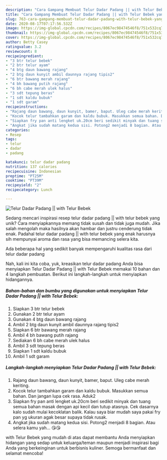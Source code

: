 ```yaml
---
description: "Cara Gampang Membuat Telur Dadar Padang || with Telur Bebek yang Menggugah Selera"
title: "Cara Gampang Membuat Telur Dadar Padang || with Telur Bebek yang Menggugah Selera"
slug: 763-cara-gampang-membuat-telur-dadar-padang-with-telur-bebek-yang-menggugah-selera
date: 2020-08-17T07:17:56.532Z
image: https://img-global.cpcdn.com/recipes/8067ec98474546f8/751x532cq70/telur-dadar-padang-with-telur-bebek-foto-resep-utama.jpg
thumbnail: https://img-global.cpcdn.com/recipes/8067ec98474546f8/751x532cq70/telur-dadar-padang-with-telur-bebek-foto-resep-utama.jpg
cover: https://img-global.cpcdn.com/recipes/8067ec98474546f8/751x532cq70/telur-dadar-padang-with-telur-bebek-foto-resep-utama.jpg
author: Betty Casey
ratingvalue: 3.2
reviewcount: 8
recipeingredient:
- "3 btr telur bebek"
- "2 btr telur ayam"
- "4 btg daun bawang rajang"
- "2 btg daun kunyit ambil daunnya rajang tipis2"
- "6 btr bawang merah rajang"
- "4 bh bawang putih rajang"
- "6 bh cabe merah ulek halus"
- "3 sdt tepung beras"
- "1 sdt kaldu bubuk"
- "1 sdt garam"
recipeinstructions:
- "Rajang daun bawang, daun kunyit, bamer, baput. Uleg cabe merah keriting."
- "Kocok telur tambahkan garam dan kaldu bubuk. Masukkan semua bahan. Dan jangan lupa cek rasa. Aduk2"
- "Siapkan fry pan anti lengket uk.20cm beri sedikit minyak dan tuang semua bahan masak dengan api kecil dan tutup atasnya. Cek dasarnya kalo sudah mulai kecoklatan balik. Kalau saya biar mudah saya pakai fry pan yg ukuran agak besar supaya tidak rusak."
- "Angkat jika sudah matang kedua sisi. Potong2 menjadi 8 bagian. Atau selera kamu yah... 😘😘"
categories:
- Resep
tags:
- telur
- dadar
- padang

katakunci: telur dadar padang 
nutrition: 137 calories
recipecuisine: Indonesian
preptime: "PT25M"
cooktime: "PT39M"
recipeyield: "2"
recipecategory: Lunch

---
```



![Telur Dadar Padang || with Telur Bebek](https://img-global.cpcdn.com/recipes/8067ec98474546f8/751x532cq70/telur-dadar-padang-with-telur-bebek-foto-resep-utama.jpg)

Sedang mencari inspirasi resep telur dadar padang || with telur bebek yang unik? Cara menyiapkannya memang tidak susah dan tidak juga mudah. Jika salah mengolah maka hasilnya akan hambar dan justru cenderung tidak enak. Padahal telur dadar padang || with telur bebek yang enak harusnya sih mempunyai aroma dan rasa yang bisa memancing selera kita.

Ada beberapa hal yang sedikit banyak mempengaruhi kualitas rasa dari telur dadar padang 

Nah, kali ini kita coba, yuk, kreasikan telur dadar padang  Anda bisa menyiapkan Telur Dadar Padang || with Telur Bebek memakai 10 bahan dan 4 langkah pembuatan. Berikut ini langkah-langkah untuk menyiapkan hidangannya.

<!--inarticleads1-->

##### Bahan-bahan dan bumbu yang digunakan untuk menyiapkan Telur Dadar Padang || with Telur Bebek:

1. Siapkan 3 btr telur bebek
1. Gunakan 2 btr telur ayam
1. Gunakan 4 btg daun bawang rajang
1. Ambil 2 btg daun kunyit ambil daunnya rajang tipis2
1. Siapkan 6 btr bawang merah rajang
1. Ambil 4 bh bawang putih rajang
1. Sediakan 6 bh cabe merah ulek halus
1. Ambil 3 sdt tepung beras
1. Siapkan 1 sdt kaldu bubuk
1. Ambil 1 sdt garam




<!--inarticleads2-->

##### Langkah-langkah menyiapkan Telur Dadar Padang || with Telur Bebek:

1. Rajang daun bawang, daun kunyit, bamer, baput. Uleg cabe merah keriting.
1. Kocok telur tambahkan garam dan kaldu bubuk. Masukkan semua bahan. Dan jangan lupa cek rasa. Aduk2
1. Siapkan fry pan anti lengket uk.20cm beri sedikit minyak dan tuang semua bahan masak dengan api kecil dan tutup atasnya. Cek dasarnya kalo sudah mulai kecoklatan balik. Kalau saya biar mudah saya pakai fry pan yg ukuran agak besar supaya tidak rusak.
1. Angkat jika sudah matang kedua sisi. Potong2 menjadi 8 bagian. Atau selera kamu yah... 😘😘




 with Telur Bebek yang mudah di atas dapat membantu Anda menyiapkan hidangan yang sedap untuk keluarga/teman maupun menjadi inspirasi bagi Anda yang berkeinginan untuk berbisnis kuliner. Semoga bermanfaat dan selamat mencoba!
